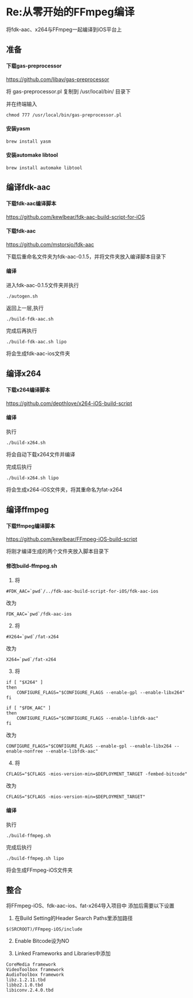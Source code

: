 # Re:从零开始的FFmpeg编译

将fdk-aac、x264与FFmpeg一起编译到iOS平台上

## 准备
#### 下载gas-preprocessor

https://github.com/libav/gas-preprocessor

将 gas-preprocessor.pl 复制到 /usr/local/bin/ 目录下

并在终端输入
```
chmod 777 /usr/local/bin/gas-preprocessor.pl
```

#### 安装yasm

```
brew install yasm
```

#### 安装automake libtool

```
brew install automake libtool
```

## 编译fdk-aac

#### 下载fdk-aac编译脚本
https://github.com/kewlbear/fdk-aac-build-script-for-iOS

#### 下载fdk-aac
https://github.com/mstorsjo/fdk-aac

下载后重命名文件夹为fdk-aac-0.1.5，并将文件夹放入编译脚本目录下

#### 编译

进入fdk-aac-0.1.5文件夹并执行

```
./autogen.sh
```

返回上一层,执行
```
./build-fdk-aac.sh 
```
完成后再执行

```
./build-fdk-aac.sh lipo
```

将会生成fdk-aac-ios文件夹

## 编译x264

#### 下载x264编译脚本
https://github.com/depthlove/x264-iOS-build-script

#### 编译

执行
```
./build-x264.sh
```

将会自动下载x264文件并编译

完成后执行
```
./build-x264.sh lipo
```

将会生成x264-iOS文件夹，将其重命名为fat-x264

## 编译ffmpeg

#### 下载ffmpeg编译脚本

https://github.com/kewlbear/FFmpeg-iOS-build-script

将刚才编译生成的两个文件夹放入脚本目录下

#### 修改build-ffmpeg.sh

1. 将
```
#FDK_AAC=`pwd`/../fdk-aac-build-script-for-iOS/fdk-aac-ios
```
改为
```
FDK_AAC=`pwd`/fdk-aac-ios
```

2. 将
```
#X264=`pwd`/fat-x264
```
改为
```
X264=`pwd`/fat-x264
```

3. 将
```
if [ "$X264" ]
then
	CONFIGURE_FLAGS="$CONFIGURE_FLAGS --enable-gpl --enable-libx264"
fi

if [ "$FDK_AAC" ]
then
	CONFIGURE_FLAGS="$CONFIGURE_FLAGS --enable-libfdk-aac"
fi
```
改为
```
CONFIGURE_FLAGS="$CONFIGURE_FLAGS --enable-gpl --enable-libx264 --enable-nonfree --enable-libfdk-aac"
```

4. 将
```
CFLAGS="$CFLAGS -mios-version-min=$DEPLOYMENT_TARGET -fembed-bitcode"
```
改为
```
CFLAGS="$CFLAGS -mios-version-min=$DEPLOYMENT_TARGET"
```

#### 编译

执行
```
./build-ffmpeg.sh
```

完成后执行
```
./build-ffmpeg.sh lipo
```

将会生成FFmpeg-iOS文件夹

## 整合

将FFmpeg-iOS、fdk-aac-ios、fat-x264导入项目中
添加后需要以下设置
1. 在Build Setting的Header Search Paths里添加路径
```
$(SRCROOT)/FFmpeg-iOS/include
```

2. Enable Bitcode设为NO

3. Linked Frameworks and Libraries中添加
```
CoreMedia framework
VideoToolbox framework
AudioToolbox framework
libz.1.2.11.tbd
libbz2.1.0.tbd
libiconv.2.4.0.tbd
```
